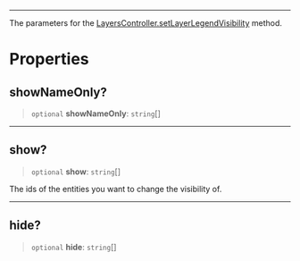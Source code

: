 ***

The parameters for the [LayersController.setLayerLegendVisibility](LayersController.md#setlayerlegendvisibility) method.

# Properties

## showNameOnly?

> `optional` **showNameOnly**: `string`\[]

***

## show?

> `optional` **show**: `string`\[]

The ids of the entities you want to change the visibility of.

***

## hide?

> `optional` **hide**: `string`\[]
